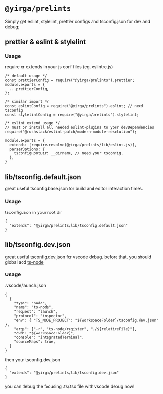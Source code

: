 # `@yirga/prelints`

Simply get eslint, stylelint, prettier configs and tsconfig.json for dev and debug;

## prettier & eslint & stylelint 

### Usage
require or extends in your js conf files (eg. eslintrc.js)
```
/* default usage */
const prettierConfig = require("@yirga/prelints").prettier;
module.exports = {
  ...prettierConfig,
};

/* similar import */
const eslintConfig = require("@yirga/prelints").eslint; // need tsconfig
const stylelintConfig = require("@yirga/prelints").stylelint;

/* eslint extend usage */
// must or install all needed eslint-plugins to your devDependencies
require("@rushstack/eslint-patch/modern-module-resolution");

module.exports = {
  extends: [require.resolve(@yirga/prelints/lib/eslint.js)],
  parserOptions: {
    tsconfigRootDir: __dirname, // need your tsconfig.
  },
}
```

## lib/tsconfig.default.json

great useful tsconfig.base.json for build and editor interaction times.

### Usage
tsconfig.json in your root dir
```
{
  "extends": "@yirga/prelints/lib/tsconfig.default.json"
}

```

## lib/tsconfig.dev.json

great useful tsconfig.dev.json for vscode debug.
before that, you should global add [ts-node](https://www.npmjs.com/package/ts-node)

### Usage
.vscode/launch.json

```
{
  {
    "type": "node",
    "name": "ts-node",
    "request": "launch",
    "protocol": "inspector",
    "env": { "TS_NODE_PROJECT": "${workspaceFolder}/tsconfig.dev.json" },
    "args": ["-r", "ts-node/register", "./${relativeFile}"],
    "cwd": "${workspaceFolder}",
    "console": "integratedTerminal",
    "sourceMaps": true,
  }
}
```
then your tsconfig.dev.json

```
{
  "extends": "@yirga/prelints/lib/tsconfig.dev.json"
}

```
you can debug the focusing .ts/.tsx file with vscode debug now!